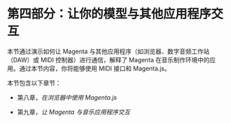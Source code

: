 # 第四部分：让你的模型与其他应用程序交互

本节通过演示如何让 Magenta 与其他应用程序（如浏览器、数字音频工作站（DAW）或 MIDI 控制器）进行通信，解释了 Magenta 在音乐制作环境中的应用。通过本节内容，你将能够使用 MIDI 接口和 Magenta.js。

本节包含以下章节：

+   第八章，*在浏览器中使用 Magenta.js*

+   第九章，*让 Magenta 与音乐应用程序交互*
